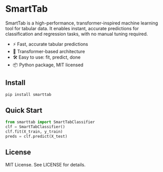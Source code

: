 # SmartTab

SmartTab is a high-performance, transformer-inspired machine learning tool for tabular data. It enables instant, accurate predictions for classification and regression tasks, with no manual tuning required.

- ⚡ Fast, accurate tabular predictions
- 🤖 Transformer-based architecture
- 🛠️ Easy to use: fit, predict, done
- 📦 Python package, MIT licensed

## Install
```bash
pip install smarttab
```

## Quick Start
```python
from smarttab import SmartTabClassifier
clf = SmartTabClassifier()
clf.fit(X_train, y_train)
preds = clf.predict(X_test)
```

## License
MIT License. See LICENSE for details.
